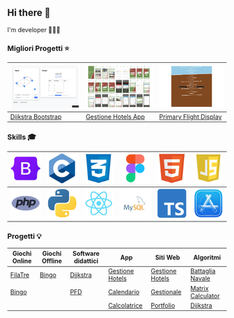 ## Hi there 👋 

I'm developer 🧑🏻‍💻


### Migliori Progetti ⭐

|<img src="https://github.com/vittorioPiotti/vittorioPiotti/blob/main/immagini/WEB.png"/>| <img src="https://github.com/vittorioPiotti/vittorioPiotti/blob/main/immagini/APP.png"/>|<img src="https://github.com/vittorioPiotti/vittorioPiotti/blob/main/immagini/PFD.png"/>|
|-------------|-------------|-------------|
|[Dijkstra Bootstrap]()|[Gestione Hotels App]()|[Primary Flight Display]()|

### Skills 🎓

| <img src="https://github.com/vittorioPiotti/vittorioPiotti/blob/main/immagini/bootstrap.png" width="70"> | <img src="https://github.com/vittorioPiotti/vittorioPiotti/blob/main/immagini/c.png" width="70"> | <img src="https://github.com/vittorioPiotti/vittorioPiotti/blob/main/immagini/css.png" width="70"> | <img src="https://github.com/vittorioPiotti/vittorioPiotti/blob/main/immagini/figma.png" width="70"> | <img src="https://github.com/vittorioPiotti/vittorioPiotti/blob/main/immagini/html.png" width="70"> | <img src="https://github.com/vittorioPiotti/vittorioPiotti/blob/main/immagini/js.png" width="70"> |
|-------------|-------------|-------------|-------------|-------------|-------------|
| <img src="https://github.com/vittorioPiotti/vittorioPiotti/blob/main/immagini/php.png" width="70"> | <img src="https://github.com/vittorioPiotti/vittorioPiotti/blob/main/immagini/py.png" width="70"> | <img src="https://github.com/vittorioPiotti/vittorioPiotti/blob/main/immagini/react.png" width="70"> | <img src="https://github.com/vittorioPiotti/vittorioPiotti/blob/main/immagini/sql.png" width="70"> | <img src="https://github.com/vittorioPiotti/vittorioPiotti/blob/main/immagini/ts.png" width="70"> | <img src="https://github.com/vittorioPiotti/vittorioPiotti/blob/main/immagini/xcode.png" width="70"> |


### Progetti 💡

| Giochi Online                                                                                      | Giochi Offline                                                                            | Software didattici                                                                       | App                                                                                              | Siti Web                                                                                          | Algoritmi                                                                                     |
|----------------------------------------------------------------------------------------------------|------------------------------------------------------------------------------------------|------------------------------------------------------------------------------------------|--------------------------------------------------------------------------------------------------|---------------------------------------------------------------------------------------------------|--------------------------------------------------------------------------------------------------|
| [FilaTre](https://github.com/vittorioPiotti/FilaTre-Online)                                        | [Bingo](https://github.com/vittorioPiotti/Bingo-Bootstrap)                                | [Dijkstra](https://github.com/vittorioPiotti/Dijkstra-Bootstrap)                         | [Gestione Hotels](https://github.com/vittorioPiotti/Gestione-Hotel-App)                          | [Gestione Hotels](https://github.com/vittorioPiotti/Gestione-Hotel-PHP)                          | [Battaglia Navale](https://github.com/vittorioPiotti/Battaglia-Navale-C)                       |
| [Bingo](https://github.com/vittorioPiotti/Bingo-Online-Bootstrap)                                 |                                                                                           | [PFD](https://github.com/vittorioPiotti/Primary-Flight-Display)                          | [Calendario](https://github.com/vittorioPiotti/Calendario-React-Native)                          | [Gestionale](https://github.com/vittorioPiotti/Gestionale)                                        | [Matrix Calculator](https://github.com/vittorioPiotti/Matrix-Calculator-C)                      |
|                                                                                                    |                                                                                           |                                                                                          | [Calcolatrice](https://github.com/vittorioPiotti/Calcolatrice-React-Native)                      | [Portfolio](https://github.com/vittorioPiotti/Portfolio-Bootstrap)                                | [Dijkstra](https://github.com/vittorioPiotti/Algoritmo-Dijkstra-C)                               |



